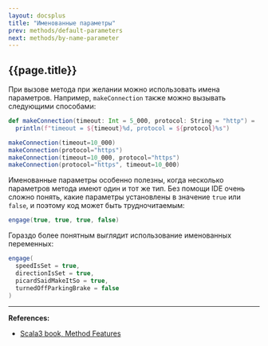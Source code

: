 ```yaml
---
layout: docsplus
title: "Именованные параметры"
prev: methods/default-parameters
next: methods/by-name-parameter
---
```


## {{page.title}}

При вызове метода при желании можно использовать имена параметров.
Например, `makeConnection` также можно вызывать следующими способами:

```scala mdoc:silent
def makeConnection(timeout: Int = 5_000, protocol: String = "http") =
  println(f"timeout = ${timeout}%d, protocol = ${protocol}%s")
```

```scala mdoc
makeConnection(timeout=10_000)
makeConnection(protocol="https")
makeConnection(timeout=10_000, protocol="https")
makeConnection(protocol="https", timeout=10_000)
```

Именованные параметры особенно полезны, когда несколько параметров метода имеют один и тот же тип.
Без помощи IDE очень сложно понять, какие параметры установлены в значение `true` или `false`,
и поэтому код может быть трудночитаемым:

```scala
engage(true, true, true, false)
```

Гораздо более понятным выглядит использование именованных переменных:

```scala
engage(
  speedIsSet = true,
  directionIsSet = true,
  picardSaidMakeItSo = true,
  turnedOffParkingBrake = false
)
```


---

**References:**
- [Scala3 book, Method Features](https://docs.scala-lang.org/scala3/book/methods-most.html)
